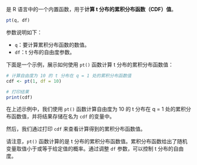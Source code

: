 是 R 语言中的一个内置函数，用于**计算 t 分布的累积分布函数（CDF）值**。
```R
pt(q, df)
```
参数说明如下：
- `q`：要计算累积分布函数的数值。
- `df`：t 分布的自由度参数。

下面是一个示例，展示如何使用 `pt()` 函数计算 t 分布的累积分布函数值：

```R
# 计算自由度为 10 的 t 分布在 q = 1 处的累积分布函数值
cdf <- pt(1, df = 10)

# 打印结果
print(cdf)
```

在上述示例中，我们使用 `pt()` 函数计算自由度为 10 的 t 分布在 q = 1 处的累积分布函数值，并将结果存储在名为 `cdf` 的变量中。

然后，我们通过打印 `cdf` 来查看计算得到的累积分布函数值。

请注意，`pt()` 函数计算的是 t 分布的累积分布函数值。累积分布函数给出了随机变量取值小于或等于给定值的概率。通过调整 `df` 参数，可以控制 t 分布的自由度。